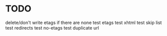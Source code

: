 # TODO

delete/don't write etags if there are none
test etags
test xhtml
test skip list
test redirects
test no-etags
test duplicate url

